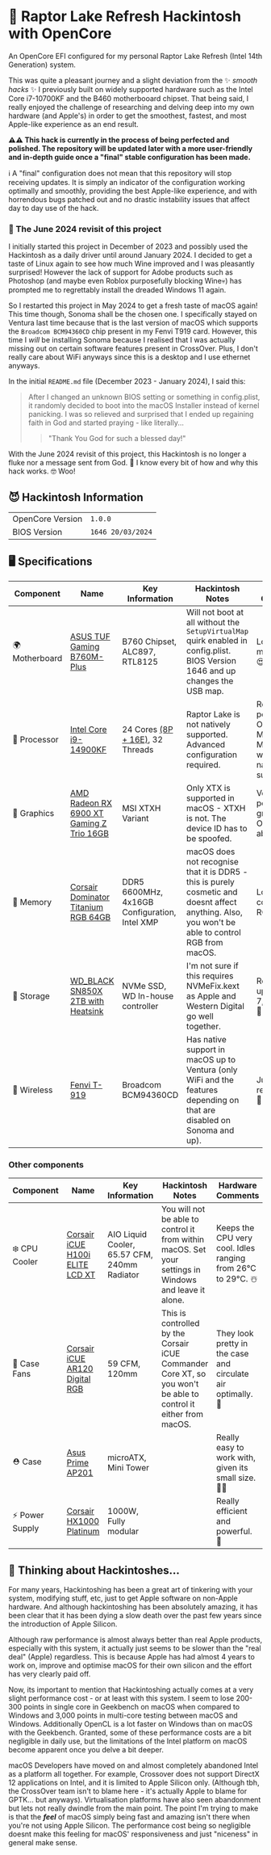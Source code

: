 # 🦅 Raptor Lake Refresh Hackintosh with OpenCore
An OpenCore EFI configured for my personal Raptor Lake Refresh (Intel 14th Generation) system.

This was quite a pleasant journey and a slight deviation from the ✨ *smooth hacks* ✨ I previously built on widely supported hardware such as the Intel Core i7-10700KF and the B460 motherbooard chipset. That being said, I really enjoyed the challenge of researching and delving deep into my own hardware (and Apple's) in order to get the smoothest, fastest, and most Apple-like experience as an end result.

**⚠️⚠️ This hack is currently in the process of being perfected and polished. The repository will be updated later with a more user-friendly and in-depth guide once a "final" stable configuration has been made.**

ℹ️ A "final" configuration does not mean that this repository will stop receiving updates. It is simply an indicator of the configuration working optimally and smoothly, providing the best Apple-like experience, and with horrendous bugs patched out and no drastic instability issues that affect day to day use of the hack.

### 🐣 The June 2024 revisit of this project
I initially started this project in December of 2023 and possibly used the Hackintosh as a daily driver until around January 2024. I decided to get a taste of Linux again to see how much Wine improved and I was pleasantly surprised! However the lack of support for Adobe products such as Photoshop (and maybe even Roblox purposefully blocking Wine💀) has prompted me to regrettably install the dreaded Windows 11 again.

So I restarted this project in May 2024 to get a fresh taste of macOS again! This time though, Sonoma shall be the chosen one. I specifically stayed on Ventura last time because that is the last version of macOS which supports the `Broadcom BCM94360CD` chip present in my Fenvi T919 card. However, this time I *will* be installing Sonoma because I realised that I was actually missing out on certain software features present in CrossOver. Plus, I don't really care about WiFi anyways since this is a desktop and I use ethernet anyways.

In the initial `README.md` file (December 2023 - January 2024), I said this:
> After I changed an unknown BIOS setting or something in config.plist, it randomly decided to boot into the macOS Installer instead of kernel panicking. I was so relieved and surprised that I ended up regaining faith in God and started praying - like literally...
>> "Thank You God for such a blessed day!"

With the June 2024 revisit of this project, this Hackintosh is no longer a fluke nor a message sent from God. 👼 I know every bit of how and why this hack works. 🤓 Woo!

## 😈 Hackintosh Information
| | |
|-|-|
| OpenCore Version | `1.0.0` |
| BIOS Version | `1646 20/03/2024` |

## 🖥️ Specifications
| Component | Name | Key Information | Hackintosh Notes | Hardware Comments |
| --------- | ---- | --------------- | ---------------- | ----------------- |
| 🌍 Motherboard | [ASUS TUF Gaming B760M-Plus](https://www.asus.com/uk/motherboards-components/motherboards/tuf-gaming/tuf-gaming-b760m-plus/techspec/) | B760 Chipset, ALC897, RTL8125 | Will not boot at all without the `SetupVirtualMap` quirk enabled in config.plist. BIOS Version 1646 and up changes the USB map. | Lovely motherboard! 😍 |
| 🧠 Processor | [Intel Core i9-14900KF](https://ark.intel.com/content/www/us/en/ark/products/236787/intel-core-i9-processor-14900kf-36m-cache-up-to-6-00-ghz.html) | 24 Cores [(8P + 16E)](https://www.intel.com/content/www/us/en/gaming/resources/how-hybrid-design-works.html), 32 Threads| Raptor Lake is not natively supported. Advanced configuration required. | Really powerful - Outperforms M2 Ultra and M3 Max even with non-native support! 💪🏻 |
| 👀 Graphics | [AMD Radeon RX 6900 XT Gaming Z Trio 16GB](https://www.msi.com/Graphics-Card/Radeon-RX-6900-XT-GAMING-Z-TRIO-16G/Specification) | MSI XTXH Variant | Only XTX is supported in macOS - XTXH is not. The device ID has to be spoofed. | Very powerful graphics - Outperforms above. 🤓 |
| 💭 Memory | [Corsair Dominator Titanium RGB 64GB](https://www.corsair.com/uk/en/p/memory/cmp64gx5m4b6400c32/dominator-titanium-rgb-4x16gb-ddr5-dram-6400mt-s-cl32-intel-xmp-memory-kit-cmp64gx5m4b6400c32#tab-techspecs) | DDR5 6600MHz, 4x16GB Configuration, Intel XMP | macOS does not recognise that it is DDR5 - this is purely cosmetic and doesnt affect anything. Also, you won't be able to control RGB from macOS. | Lovely colours with RGB! 🌈 |
| 💾 Storage | [WD_BLACK SN850X 2TB with Heatsink](https://www.westerndigital.com/en-gb/products/internal-drives/wd-black-sn850x-nvme-ssd?sku=WDS200T2XHE) | NVMe SSD, WD In-house controller | I'm not sure if this requires NVMeFix.kext as Apple and Western Digital go well together. | Really fast - up to 7,300MB/s. 🏃🏻💨 |
| 🛜 Wireless | [Fenvi T-919](https://fenvi.com/product_detail_16.html) | Broadcom BCM94360CD | Has native support in macOS up to Ventura (only WiFi and the features depending on that are disabled on Sonoma and up). | Just a regular card 👍🏻 |

### Other components
| Component | Name | Key Information | Hackintosh Notes | Hardware Comments |
| --------- | ---- | --------------- | ---------------- | ----------------- |
| ❄️ CPU Cooler | [Corsair iCUE H100i ELITE LCD XT](https://www.corsair.com/uk/en/p/cpu-coolers/cw-9060074-ww/icue-h100i-elite-lcd-xt-display-liquid-cpu-cooler) | AIO Liquid Cooler, 65.57 CFM, 240mm Radiator | You will not be able to control it from within macOS. Set your settings in Windows and leave it alone. | Keeps the CPU very cool. Idles ranging from 26℃ to 29℃. ☃️ |
| 🪭 Case Fans | [Corsair iCUE AR120 Digital RGB](https://www.corsair.com/uk/en/p/120mm-fans/co-9050167-ww/icue-ar120-digital-rgb-120mm-pwm-fan-triple-pack-co-9050167-ww#tab-techspecs) | 59 CFM, 120mm | This is controlled by the Corsair iCUE Commander Core XT, so you won't be able to control it either from macOS. | They look pretty in the case and circulate air optimally. 🧊 |
| ⛑️ Case | [Asus Prime AP201](https://www.asus.com/uk/motherboards-components/gaming-cases/prime/asus-prime-ap201-tempered-glass-microatx-case/) | microATX, Mini Tower |   | Really easy to work with, given its small size. 👏🏻 |
| ⚡️ Power Supply | [Corsair HX1000 Platinum](https://www.corsair.com/uk/en/p/psu/cp-9020139-uk/hx-series-hx1000-1000-watt-80-plus-platinum-certified-fully-modular-psu-uk-cp-9020139-uk) | 1000W, Fully modular |   | Really efficient and powerful. 🔌 |

## 🤔 Thinking about Hackintoshes...
For many years, Hackintoshing has been a great art of tinkering with your system, modifying stuff, etc, just to get Apple software on non-Apple hardware. And although hackintoshing has been absolutely amazing, it has been clear that it has been dying a slow death over the past few years since the introduction of Apple Silicon.

Although raw performance is almost always better than real Apple products, especially with this system, it actually just seems to be slower than the "real deal" (Apple) regardless. This is because Apple has had almost 4 years to work on, improve and optimise macOS for their own silicon and the effort has very clearly paid off.

Now, its important to mention that Hackintoshing actually comes at a very slight performance cost - or at least with this system. I seem to lose 200-300 points in single core in Geekbench on macOS when compared to Windows and 3,000 points in multi-core testing between macOS and Windows. Additionally OpenCL is a lot faster on Windows than on macOS with the Geekbench. Granted, some of these performance costs are a bit negligible in daily use, but the limitations of the Intel platform on macOS become apparent once you delve a bit deeper.

macOS Developers have moved on and almost completely abandoned Intel as a platform all together. For example, Crossover does not support DirectX 12 applications on Intel, and it is limited to Apple Silicon only. (Although tbh, the CrossOver team isn't to blame here - it's actually Apple to blame for GPTK... but anyways). Virtualisation platforms have also seen abandonment but lets not really dwindle from the main point. The point I'm trying to make is that the ***feel*** of macOS simply being fast and amazing isn't there when you're not using Apple Silicon. The performance cost being so negligible doesnt make this feeling for macOS' responsiveness and just "niceness" in general make sense.